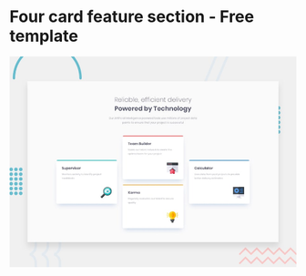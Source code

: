 # Four card feature section - Free template

![Design preview for the Four card feature section coding challenge](./design/desktop-preview.jpg)


